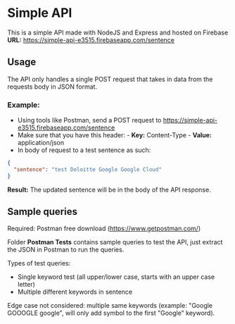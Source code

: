 # Simple API

This is a simple API made with NodeJS and Express and hosted on Firebase
**URL:** https://simple-api-e3515.firebaseapp.com/sentence

## Usage

The API only handles a single POST request that takes in data from the requests body in JSON format.

### Example:

- Using tools like Postman, send a POST request to https://simple-api-e3515.firebaseapp.com/sentence
- Make sure that you have this header: - **Key:** Content-Type - **Value:** application/json
- In body of request to a test sentence as such:

```json
{
  "sentence": "test Deloitte Google Google Cloud"
}
```

**Result:**
The updated sentence will be in the body of the API response.

## Sample queries

Required: Postman free download (https://www.getpostman.com/)

Folder **Postman Tests** contains sample queries to test the API, just extract the JSON in Postman to run the queries.

Types of test queries:

- Single keyword test (all upper/lower case, starts with an upper case letter)
- Multiple different keywords in sentence

Edge case not considered: multiple same keywords (example: "Google GOOOGLE google", will only add symbol to the first "Google" keyword).
